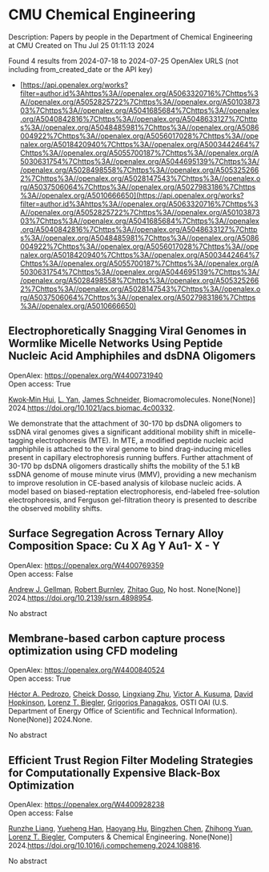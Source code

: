 # CMU Chemical Engineering
Description: Papers by people in the Department of Chemical Engineering at CMU
Created on Thu Jul 25 01:11:13 2024

Found 4 results from 2024-07-18 to 2024-07-25
OpenAlex URLS (not including from_created_date or the API key)
- [https://api.openalex.org/works?filter=author.id%3Ahttps%3A//openalex.org/A5063320716%7Chttps%3A//openalex.org/A5052825722%7Chttps%3A//openalex.org/A5010387303%7Chttps%3A//openalex.org/A5041685684%7Chttps%3A//openalex.org/A5040842816%7Chttps%3A//openalex.org/A5048633127%7Chttps%3A//openalex.org/A5048485981%7Chttps%3A//openalex.org/A5086004922%7Chttps%3A//openalex.org/A5056017028%7Chttps%3A//openalex.org/A5018420940%7Chttps%3A//openalex.org/A5003442464%7Chttps%3A//openalex.org/A5055700187%7Chttps%3A//openalex.org/A5030631754%7Chttps%3A//openalex.org/A5044695139%7Chttps%3A//openalex.org/A5028498558%7Chttps%3A//openalex.org/A5053252662%7Chttps%3A//openalex.org/A5028147543%7Chttps%3A//openalex.org/A5037506064%7Chttps%3A//openalex.org/A5027983186%7Chttps%3A//openalex.org/A5010666650](https://api.openalex.org/works?filter=author.id%3Ahttps%3A//openalex.org/A5063320716%7Chttps%3A//openalex.org/A5052825722%7Chttps%3A//openalex.org/A5010387303%7Chttps%3A//openalex.org/A5041685684%7Chttps%3A//openalex.org/A5040842816%7Chttps%3A//openalex.org/A5048633127%7Chttps%3A//openalex.org/A5048485981%7Chttps%3A//openalex.org/A5086004922%7Chttps%3A//openalex.org/A5056017028%7Chttps%3A//openalex.org/A5018420940%7Chttps%3A//openalex.org/A5003442464%7Chttps%3A//openalex.org/A5055700187%7Chttps%3A//openalex.org/A5030631754%7Chttps%3A//openalex.org/A5044695139%7Chttps%3A//openalex.org/A5028498558%7Chttps%3A//openalex.org/A5053252662%7Chttps%3A//openalex.org/A5028147543%7Chttps%3A//openalex.org/A5037506064%7Chttps%3A//openalex.org/A5027983186%7Chttps%3A//openalex.org/A5010666650)

## Electrophoretically Snagging Viral Genomes in Wormlike Micelle Networks Using Peptide Nucleic Acid Amphiphiles and dsDNA Oligomers   

OpenAlex: https://openalex.org/W4400731940    
Open access: True
    
[Kwok‐Min Hui](https://openalex.org/A5103373682), [L. Yan](https://openalex.org/A5004569064), [James Schneider](https://openalex.org/A5028147543), Biomacromolecules. None(None)] 2024.https://doi.org/10.1021/acs.biomac.4c00332.
    
We demonstrate that the attachment of 30-170 bp dsDNA oligomers to ssDNA viral genomes gives a significant additional mobility shift in micelle-tagging electrophoresis (MTE). In MTE, a modified peptide nucleic acid amphiphile is attached to the viral genome to bind drag-inducing micelles present in capillary electrophoresis running buffers. Further attachment of 30-170 bp dsDNA oligomers drastically shifts the mobility of the 5.1 kB ssDNA genome of mouse minute virus (MMV), providing a new mechanism to improve resolution in CE-based analysis of kilobase nucleic acids. A model based on biased-reptation electrophoresis, end-labeled free-solution electrophoresis, and Ferguson gel-filtration theory is presented to describe the observed mobility shifts.    

    

## Surface Segregation Across Ternary Alloy Composition Space: Cu X Ag Y Au1- X - Y   

OpenAlex: https://openalex.org/W4400769359    
Open access: False
    
[Andrew J. Gellman](https://openalex.org/A5040842816), [Robert Burnley](https://openalex.org/A5056773047), [Zhitao Guo](https://openalex.org/A5067540898), No host. None(None)] 2024.https://doi.org/10.2139/ssrn.4898954.
    
No abstract    

    

## Membrane-based carbon capture process optimization using CFD modeling   

OpenAlex: https://openalex.org/W4400840524    
Open access: True
    
[Héctor A. Pedrozo](https://openalex.org/A5079899169), [Cheick Dosso](https://openalex.org/A5093713938), [Lingxiang Zhu](https://openalex.org/A5002137675), [Victor A. Kusuma](https://openalex.org/A5041659494), [David Hopkinson](https://openalex.org/A5101028600), [Lorenz T. Biegler](https://openalex.org/A5052825722), [Grigorios Panagakos](https://openalex.org/A5028498558), OSTI OAI (U.S. Department of Energy Office of Scientific and Technical Information). None(None)] 2024.None.
    
No abstract    

    

## Efficient Trust Region Filter Modeling Strategies for Computationally Expensive Black-Box Optimization   

OpenAlex: https://openalex.org/W4400928238    
Open access: False
    
[Runzhe Liang](https://openalex.org/A5065814350), [Yueheng Han](https://openalex.org/A5042185487), [Haoyang Hu](https://openalex.org/A5011104959), [Bingzhen Chen](https://openalex.org/A5103582400), [Zhihong Yuan](https://openalex.org/A5082928023), [Lorenz T. Biegler](https://openalex.org/A5052825722), Computers & Chemical Engineering. None(None)] 2024.https://doi.org/10.1016/j.compchemeng.2024.108816.
    
No abstract    

    
